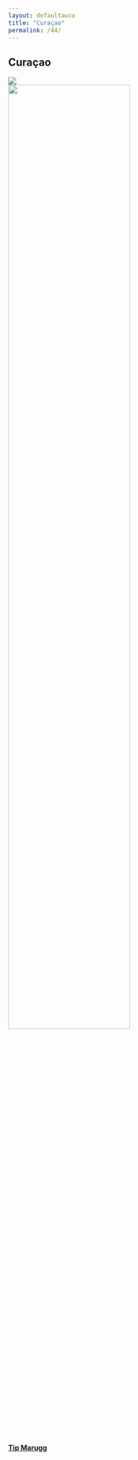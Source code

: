 ```yaml
---
layout: defaultauco
title: "Curaçao"
permalink: /44/
---
```


<div class="container-0">
    <div class="container-title">
        <span class="country"><h2>Curaçao</h2></span>
        <div class="photo-co">
          <img src="https://i.pinimg.com/564x/4e/84/8a/4e848ac28034f95bb64de5870dfa1a6e.jpg" >
    </div>
</div>
<!-- partial:index.partial.html -->
<div class="container">
  <div class="timeline clearfix">
  <div class="vertical-line">

  <div id="post-1" class="vesti-col timeline-post">
   <div class="vesti-content-wrapper">
     <div class="photo">
       <img src="https://www.ronslate.com/wp-content/uploads/files/rs4/MaruggPostage.jpeg" width="70%" >
       <div class="vesti-date-wrapper">
         <div class="vesti-date">
         </div>
       </div>
     </div>
     <div class="vesti-desc">
       <a class="desc-a" href="#">
         <h4><a href="{{ site.baseurl }}/tmarugg/">Tip Marugg</a></h4>
       </a>
     </div>
   </div>
 </div>